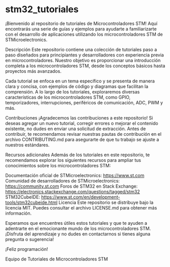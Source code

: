 # stm32_tutoriales
¡Bienvenido al repositorio de tutoriales de Microcontroladores STM! Aquí encontrarás una serie de guías y ejemplos para ayudarte a familiarizarte con el desarrollo de aplicaciones utilizando los microcontroladores STM de STMicroelectronics.

Descripción
Este repositorio contiene una colección de tutoriales paso a paso diseñados para principiantes y desarrolladores con experiencia previa en microcontroladores. Nuestro objetivo es proporcionar una introducción completa a los microcontroladores STM, desde los conceptos básicos hasta proyectos más avanzados.

Cada tutorial se enfoca en un tema específico y se presenta de manera clara y concisa, con ejemplos de código y diagramas que facilitan la comprensión. A lo largo de los tutoriales, exploraremos diversas características de los microcontroladores STM, como GPIO, temporizadores, interrupciones, periféricos de comunicación, ADC, PWM y más.

Contribuciones
¡Agradecemos las contribuciones a este repositorio! Si deseas agregar un nuevo tutorial, corregir errores o mejorar el contenido existente, no dudes en enviar una solicitud de extracción. Antes de contribuir, te recomendamos revisar nuestras pautas de contribución en el archivo CONTRIBUTING.md para asegurarte de que tu trabajo se ajuste a nuestros estándares.

Recursos adicionales
Además de los tutoriales en este repositorio, te recomendamos explorar los siguientes recursos para ampliar tus conocimientos sobre los microcontroladores STM:

Documentación oficial de STMicroelectronics: https://www.st.com
Comunidad de desarrolladores de STMicroelectronics: https://community.st.com
Foros de STM32 en Stack Exchange: https://electronics.stackexchange.com/questions/tagged/stm32
STM32CubeIDE: https://www.st.com/en/development-tools/stm32cubeide.html
Licencia
Este repositorio se distribuye bajo la licencia MIT. Puedes consultar el archivo LICENSE.md para obtener más información.

Esperamos que encuentres útiles estos tutoriales y que te ayuden a adentrarte en el emocionante mundo de los microcontroladores STM. ¡Disfruta del aprendizaje y no dudes en contactarnos si tienes alguna pregunta o sugerencia!

¡Feliz programación!

Equipo de Tutoriales de Microcontroladores STM
